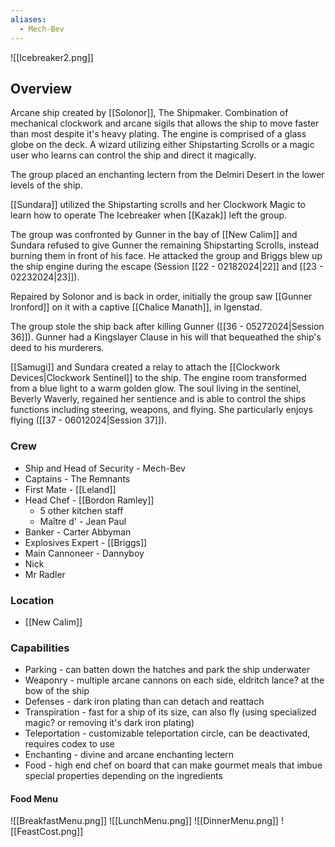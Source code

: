 ```yaml
---
aliases:
  - Mech-Bev
---
```

 
![[Icebreaker2.png]]

## Overview
Arcane ship created by [[Solonor]], The Shipmaker. Combination of mechanical clockwork and arcane sigils that allows the ship to move faster than most despite it's heavy plating. The engine is comprised of a glass globe on the deck. A wizard utilizing either Shipstarting Scrolls or a magic user who learns can control the ship and direct it magically. 

The group placed an enchanting lectern from the Delmiri Desert in the lower levels of the ship.

[[Sundara]] utilized the Shipstarting scrolls and her Clockwork Magic to learn how to operate The Icebreaker when [[Kazak]] left the group.

The group was confronted by Gunner in the bay of [[New Calim]] and Sundara refused to give Gunner the remaining Shipstarting Scrolls, instead burning them in front of his face. He attacked the group and Briggs blew up the ship engine during the escape (Session [[22 - 02182024|22]] and [[23 - 02232024|23]]). 

Repaired by Solonor and is back in order, initially the group saw [[Gunner Ironford]] on it with a captive [[Chalice Manath]], in Igenstad. 

The group stole the ship back after killing Gunner ([[36 - 05272024|Session 36]]). Gunner had a Kingslayer Clause in his will that bequeathed the ship's deed to his murderers. 

[[Samugi]] and Sundara created a relay to attach the [[Clockwork Devices|Clockwork Sentinel]] to the ship. The engine room transformed from a blue light to a warm golden glow. The soul living in the sentinel, Beverly Waverly, regained her sentience and is able to control the ships functions including steering, weapons, and flying. She particularly enjoys flying ([[37 - 06012024|Session 37]]).

### Crew
- Ship and Head of Security - Mech-Bev
- Captains - The Remnants
- First Mate - [[Leland]] 
- Head Chef - [[Bordon Ramley]] 
	- 5 other kitchen staff
	- Maître d' - Jean Paul
- Banker - Carter Abbyman 
- Explosives Expert - [[Briggs]] 
- Main Cannoneer - Dannyboy 
- Nick
- Mr Radler

### Location
- [[New Calim]] 

### Capabilities
- Parking - can batten down the hatches and park the ship underwater
- Weaponry - multiple arcane cannons on each side, eldritch lance? at the bow of the ship 
- Defenses - dark iron plating than can detach and reattach
- Transpiration - fast for a ship of its size, can also fly (using specialized magic? or removing it's dark iron plating)
- Teleportation - customizable teleportation circle, can be deactivated, requires codex to use
- Enchanting - divine and arcane enchanting lectern 
- Food - high end chef on board that can make gourmet meals that imbue special properties depending on the ingredients 

#### Food Menu
![[BreakfastMenu.png]]
![[LunchMenu.png]]
![[DinnerMenu.png]]
![[FeastCost.png]]

